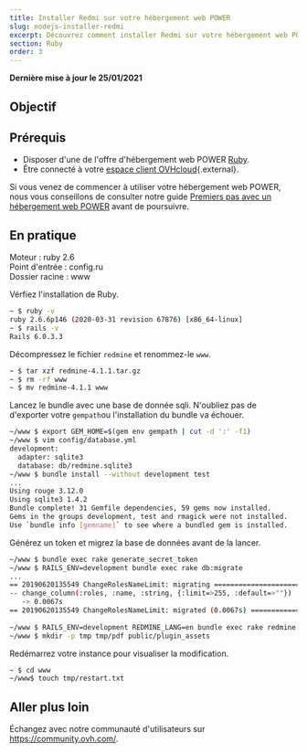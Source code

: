 ```yaml
---
title: Installer Redmi sur votre hébergement web POWER
slug: nodejs-installer-redmi
excerpt: Découvrez comment installer Redmi sur votre hébergement web POWER
section: Ruby
order: 3
---
```


**Dernière mise à jour le 25/01/2021**

## Objectif

## Prérequis

- Disposer d'une de l'offre d'hébergement web POWER [Ruby](https://labs.ovh.com/managed-ruby).
- Être connecté à votre [espace client OVHcloud](https://www.ovh.com/auth/?action=gotomanager){.external}.

Si vous venez de commencer à utiliser votre hébergement web POWER, nous vous conseillons de consulter notre guide [Premiers pas avec un hébergement web POWER](../premiers-pas-avec-hebergement-web-POWER/) avant de poursuivre.

## En pratique

Moteur : ruby 2.6 <br>
Point d'entrée : config.ru<br>
Dossier racine : www<br>


Vérfiez l'installation de Ruby.

```sh
~ $ ruby -v
ruby 2.6.6p146 (2020-03-31 revision 67876) [x86_64-linux]
~ $ rails -v
Rails 6.0.3.3
```

Décompressez le fichier `redmine` et renommez-le `www`.

```sh
~ $ tar xzf redmine-4.1.1.tar.gz
~ $ rm -rf www
~ $ mv redmine-4.1.1 www
```

Lancez le bundle avec une base de donnée sqli. N'oubliez pas de d'exporter votre `gempath`ou l'installation du bundle va échouer.

```sh
~/www $ export GEM_HOME=$(gem env gempath | cut -d ':' -f1)
~/www $ vim config/database.yml
development:
  adapter: sqlite3
  database: db/redmine.sqlite3
~/www $ bundle install --without development test
...
Using rouge 3.12.0
Using sqlite3 1.4.2
Bundle complete! 31 Gemfile dependencies, 59 gems now installed.
Gems in the groups development, test and rmagick were not installed.
Use `bundle info [gemname]` to see where a bundled gem is installed.
```

Générez un token et migrez la base de données avant de la lancer.

```sh
~/www $ bundle exec rake generate_secret_token
~/www $ RAILS_ENV=development bundle exec rake db:migrate
...
== 20190620135549 ChangeRolesNameLimit: migrating =============================
-- change_column(:roles, :name, :string, {:limit=>255, :default=>""})
   -> 0.0067s
== 20190620135549 ChangeRolesNameLimit: migrated (0.0067s) ====================
 
~/www $ RAILS_ENV=development REDMINE_LANG=en bundle exec rake redmine:load_default_data
~/www $ mkdir -p tmp tmp/pdf public/plugin_assets
```

Redémarrez votre instance pour visualiser la modification.

```sh
~ $ cd www
~/www$ touch tmp/restart.txt
```


## Aller plus loin

Échangez avec notre communauté d'utilisateurs sur <https://community.ovh.com/>.